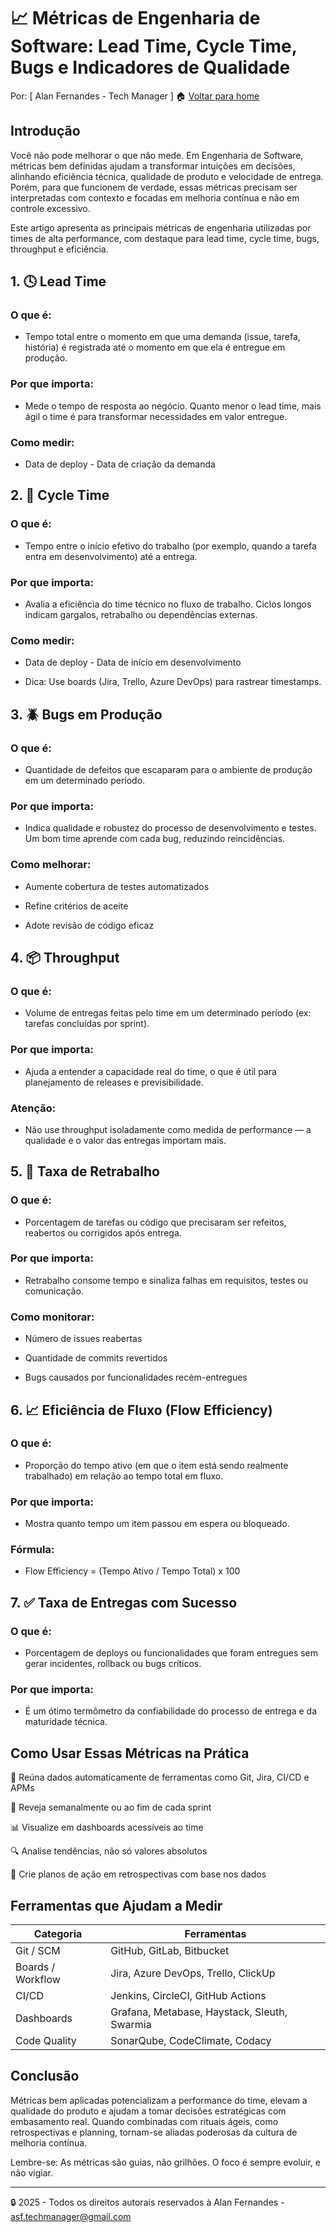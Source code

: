 # 📈 Métricas de Engenharia de Software: Lead Time, Cycle Time, Bugs e Indicadores de Qualidade
Por: [ Alan Fernandes - Tech Manager ] :house: [Voltar para home](https://github.com/af-tech-manager/portfolio/blob/main/README.md)

## Introdução
Você não pode melhorar o que não mede. Em Engenharia de Software, métricas bem definidas ajudam a transformar intuições em decisões, alinhando eficiência técnica, qualidade de produto e velocidade de entrega. Porém, para que funcionem de verdade, essas métricas precisam ser interpretadas com contexto e focadas em melhoria contínua e não em controle excessivo.

Este artigo apresenta as principais métricas de engenharia utilizadas por times de alta performance, com destaque para lead time, cycle time, bugs, throughput e eficiência.

## 1. 🕓 Lead Time
### O que é:
- Tempo total entre o momento em que uma demanda (issue, tarefa, história) é registrada até o momento em que ela é entregue em produção.

### Por que importa:
- Mede o tempo de resposta ao negócio. Quanto menor o lead time, mais ágil o time é para transformar necessidades em valor entregue.

### Como medir:
- Data de deploy - Data de criação da demanda

## 2. 🔁 Cycle Time
### O que é:
- Tempo entre o início efetivo do trabalho (por exemplo, quando a tarefa entra em desenvolvimento) até a entrega.

### Por que importa:
- Avalia a eficiência do time técnico no fluxo de trabalho. Ciclos longos indicam gargalos, retrabalho ou dependências externas.

### Como medir:
- Data de deploy - Data de início em desenvolvimento

- Dica: Use boards (Jira, Trello, Azure DevOps) para rastrear timestamps.

## 3. 🪲 Bugs em Produção
### O que é:
- Quantidade de defeitos que escaparam para o ambiente de produção em um determinado período.

### Por que importa:
- Indica qualidade e robustez do processo de desenvolvimento e testes. Um bom time aprende com cada bug, reduzindo reincidências.

### Como melhorar:

- Aumente cobertura de testes automatizados

- Refine critérios de aceite

- Adote revisão de código eficaz

## 4. 📦 Throughput
### O que é:
- Volume de entregas feitas pelo time em um determinado período (ex: tarefas concluídas por sprint).

### Por que importa:
- Ajuda a entender a capacidade real do time, o que é útil para planejamento de releases e previsibilidade.

### Atenção:
- Não use throughput isoladamente como medida de performance — a qualidade e o valor das entregas importam mais.

## 5. 🧮 Taxa de Retrabalho
### O que é:
- Porcentagem de tarefas ou código que precisaram ser refeitos, reabertos ou corrigidos após entrega.

### Por que importa:
- Retrabalho consome tempo e sinaliza falhas em requisitos, testes ou comunicação.

### Como monitorar:

- Número de issues reabertas

- Quantidade de commits revertidos

- Bugs causados por funcionalidades recém-entregues

## 6. 📈 Eficiência de Fluxo (Flow Efficiency)
### O que é:
- Proporção do tempo ativo (em que o item está sendo realmente trabalhado) em relação ao tempo total em fluxo.

### Por que importa:
- Mostra quanto tempo um item passou em espera ou bloqueado.

### Fórmula:
- Flow Efficiency = (Tempo Ativo / Tempo Total) x 100

## 7. ✅ Taxa de Entregas com Sucesso
### O que é:
- Porcentagem de deploys ou funcionalidades que foram entregues sem gerar incidentes, rollback ou bugs críticos.

### Por que importa:
- É um ótimo termômetro da confiabilidade do processo de entrega e da maturidade técnica.

## Como Usar Essas Métricas na Prática
🧠 Reúna dados automaticamente de ferramentas como Git, Jira, CI/CD e APMs

🔁 Reveja semanalmente ou ao fim de cada sprint

📊 Visualize em dashboards acessíveis ao time

🔍 Analise tendências, não só valores absolutos

🎯 Crie planos de ação em retrospectivas com base nos dados

## Ferramentas que Ajudam a Medir
| Categoria         | Ferramentas                                  |
| ----------------- | -------------------------------------------- |
| Git / SCM         | GitHub, GitLab, Bitbucket                    |
| Boards / Workflow | Jira, Azure DevOps, Trello, ClickUp          |
| CI/CD             | Jenkins, CircleCI, GitHub Actions            |
| Dashboards        | Grafana, Metabase, Haystack, Sleuth, Swarmia |
| Code Quality      | SonarQube, CodeClimate, Codacy               |

## Conclusão
Métricas bem aplicadas potencializam a performance do time, elevam a qualidade do produto e ajudam a tomar decisões estratégicas com embasamento real. Quando combinadas com rituais ágeis, como retrospectivas e planning, tornam-se aliadas poderosas da cultura de melhoria contínua.

Lembre-se: As métricas são guias, não grilhões. O foco é sempre evoluir, e não vigiar.

---
:lock: 2025 - Todos os direitos autorais reservados à Alan Fernandes - asf.techmanager@gmail.com
